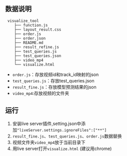 <!--
 * @Date: 2022-03-16 10:15:45
 * @LastEditors: yhxiong
 * @LastEditTime: 2022-03-23 09:45:20
 * @Description: 
-->
## 数据说明
```
 visualize_tool
    ├── function.js
    ├── layout_result.css
    ├── order.js
    ├── order.json
    ├── README.md
    ├── result_refine.js
    ├── test_queries.js
    ├── test_queries.json
    ├── video_mp4
    └── visualize.html
```

* `order.js`：存放视频id和track_id映射的json 
* `test_queries.js`：存放test_queries.json
* `result_fine.js`：存放模型预测结果的json
* `video_mp4`:存放视频的文件夹
  
## 运行

1. 安装live server插件,setting.json中添加`"liveServer.settings.ignoreFiles":["**"]`
2. `result_fine.js`、`test_queries.js`、`order.js`数据替换
3. 视频文件夹`video_mp4`放于当前目录下
4. 用live server打开`visualize.html` (建议用chrome)